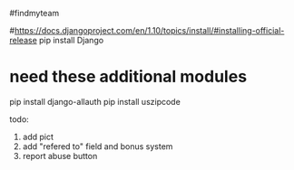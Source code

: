 #findmyteam

#https://docs.djangoproject.com/en/1.10/topics/install/#installing-official-release
pip install Django

# need these additional modules
pip install django-allauth
pip install uszipcode


todo:
1) add pict
3) add "refered to" field and bonus system
7) report abuse button

